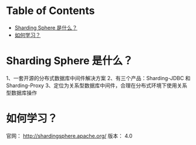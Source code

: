 # Table of Contents

* [Sharding Sphere 是什么？](#sharding-sphere-是什么)
* [如何学习？](#如何学习)


# Sharding Sphere 是什么？

1、一套开源的分布式数据库中间件解决方案
2、有三个产品：Sharding-JDBC 和 Sharding-Proxy
3、定位为关系型数据库中间件，合理在分布式环境下使用关系型数据库操作



# 如何学习？

官网： http://shardingsphere.apache.org/
版本： 4.0

